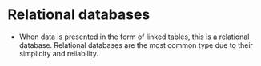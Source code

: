 # Relational databases

- When data is presented in the form of linked tables, this is a relational database. Relational databases are the most common type due to their simplicity and reliability. 
